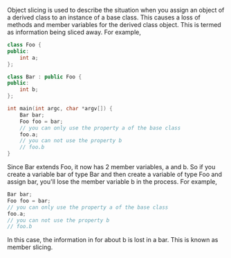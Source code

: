 Object slicing is used to describe the situation when you assign an object of a derived class to an instance of a base class. This causes a loss of methods and member variables for the derived class object. This is termed as information being sliced away. For example,

```c++
class Foo {
public:
    int a;
};

class Bar : public Foo {
public:
    int b;
};

int main(int argc, char *argv[]) {
    Bar bar;
    Foo foo = bar;
    // you can only use the property a of the base class
    foo.a;
    // you can not use the property b
    // foo.b
}
```

Since Bar extends Foo, it now has 2 member variables, a and b. So if you create a variable bar of type Bar and then create a variable of type Foo and assign bar, you'll lose the member variable b in the process. For example,

```c++
Bar bar;
Foo foo = bar;
// you can only use the property a of the base class
foo.a;
// you can not use the property b
// foo.b
```

In this case, the information in for about b is lost in a bar. This is known as member slicing.
